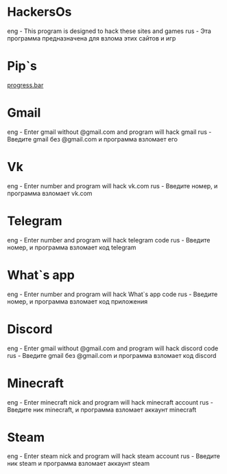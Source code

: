 # HackersOs
eng - This program is designed to hack these sites and games
rus - Эта программа предназначена для взлома этих сайтов и игр
# Pip`s
[progress.bar](https://pypi.org/project/progress/)
# Gmail
eng - Enter gmail without @gmail.com and program will hack gmail
rus - Введите gmail без @gmail.com и программа взломает его
# Vk
eng - Enter number and program will hack vk.com
rus - Введите номер, и программа взломает vk.com
# Telegram
eng - Enter number and program will hack telegram code
rus - Введите номер, и программа взломает код telegram
# What`s app
eng - Enter number and program will hack What`s app code
rus - Введите номер, и программа взломает код приложения
# Discord
eng - Enter gmail without @gmail.com and program will hack discord code
rus - Введите gmail без @gmail.com и программа взломает код discord
# Minecraft
eng - Enter minecraft nick and program will hack minecraft account
rus - Введите ник minecraft, и программа взломает аккаунт minecraft
# Steam
eng - Enter steam nick and program will hack steam account
rus - Введите ник steam и программа взломает аккаунт steam
